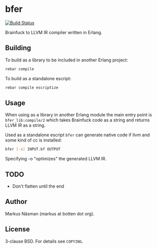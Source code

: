 bfer
==========
[![Build Status](https://travis-ci.org/markusn/bfer.png?branch=master)](https://travis-ci.org/markusn/bfer)

Brainfuck to LLVM IR compiler written in Erlang.

## Building

To build as a library to be included in another Erlang project:

```bash
rebar compile
```

To build as a standalone escript:

```bash
rebar compile escriptize
```

## Usage

When using as a library in another Erlang module the main entry point is `bfer_lib:compile/2` which
takes Brainfuck code as a string and returns LLVM IR as a string.

Used as a standalone escript `bfer` can generate native code if llvm and some kind of cc is installed:

```bash
bfer [-o] INPUT.bf OUTPUT
```

Specifying -o "optimizes" the generated LLVM IR.

## TODO
* Don't flatten until the end

## Author
Markus Näsman (markus at botten dot org).

## License
3-clause BSD. For details see `COPYING`.

